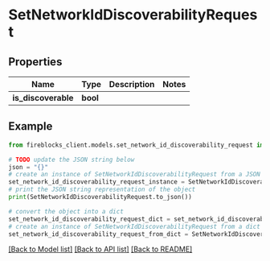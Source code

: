 # SetNetworkIdDiscoverabilityRequest


## Properties

Name | Type | Description | Notes
------------ | ------------- | ------------- | -------------
**is_discoverable** | **bool** |  | 

## Example

```python
from fireblocks_client.models.set_network_id_discoverability_request import SetNetworkIdDiscoverabilityRequest

# TODO update the JSON string below
json = "{}"
# create an instance of SetNetworkIdDiscoverabilityRequest from a JSON string
set_network_id_discoverability_request_instance = SetNetworkIdDiscoverabilityRequest.from_json(json)
# print the JSON string representation of the object
print(SetNetworkIdDiscoverabilityRequest.to_json())

# convert the object into a dict
set_network_id_discoverability_request_dict = set_network_id_discoverability_request_instance.to_dict()
# create an instance of SetNetworkIdDiscoverabilityRequest from a dict
set_network_id_discoverability_request_from_dict = SetNetworkIdDiscoverabilityRequest.from_dict(set_network_id_discoverability_request_dict)
```
[[Back to Model list]](../README.md#documentation-for-models) [[Back to API list]](../README.md#documentation-for-api-endpoints) [[Back to README]](../README.md)


